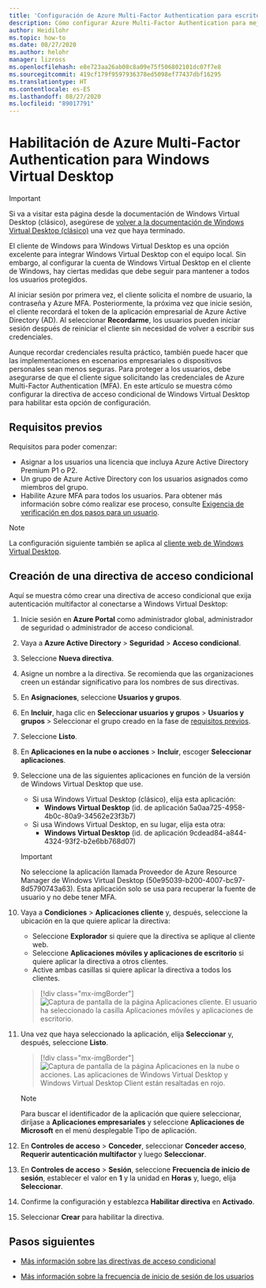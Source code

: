 ```yaml
---
title: 'Configuración de Azure Multi-Factor Authentication para escritorio virtual de Windows Virtual Desktop: Azure'
description: Cómo configurar Azure Multi-Factor Authentication para mejorar la seguridad de Windows Virtual Desktop.
author: Heidilohr
ms.topic: how-to
ms.date: 08/27/2020
ms.author: helohr
manager: lizross
ms.openlocfilehash: e8e723aa26ab08c8a09e75f506802101dc07f7e8
ms.sourcegitcommit: 419cf179f9597936378ed5098ef77437dbf16295
ms.translationtype: HT
ms.contentlocale: es-ES
ms.lasthandoff: 08/27/2020
ms.locfileid: "89017791"
---
```

# <a name="enable-azure-multi-factor-authentication-for-windows-virtual-desktop"></a>Habilitación de Azure Multi-Factor Authentication para Windows Virtual Desktop

>[!IMPORTANT]
> Si va a visitar esta página desde la documentación de Windows Virtual Desktop (clásico), asegúrese de [volver a la documentación de Windows Virtual Desktop (clásico)](./virtual-desktop-fall-2019/tenant-setup-azure-active-directory.md) una vez que haya terminado.

El cliente de Windows para Windows Virtual Desktop es una opción excelente para integrar Windows Virtual Desktop con el equipo local. Sin embargo, al configurar la cuenta de Windows Virtual Desktop en el cliente de Windows, hay ciertas medidas que debe seguir para mantener a todos los usuarios protegidos.

Al iniciar sesión por primera vez, el cliente solicita el nombre de usuario, la contraseña y Azure MFA. Posteriormente, la próxima vez que inicie sesión, el cliente recordará el token de la aplicación empresarial de Azure Active Directory (AD). Al seleccionar **Recordarme**, los usuarios pueden iniciar sesión después de reiniciar el cliente sin necesidad de volver a escribir sus credenciales.

Aunque recordar credenciales resulta práctico, también puede hacer que las implementaciones en escenarios empresariales o dispositivos personales sean menos seguras. Para proteger a los usuarios, debe asegurarse de que el cliente sigue solicitando las credenciales de Azure Multi-Factor Authentication (MFA). En este artículo se muestra cómo configurar la directiva de acceso condicional de Windows Virtual Desktop para habilitar esta opción de configuración.

## <a name="prerequisites"></a>Requisitos previos

Requisitos para poder comenzar:

- Asignar a los usuarios una licencia que incluya Azure Active Directory Premium P1 o P2.
- Un grupo de Azure Active Directory con los usuarios asignados como miembros del grupo.
- Habilite Azure MFA para todos los usuarios. Para obtener más información sobre cómo realizar ese proceso, consulte [Exigencia de verificación en dos pasos para un usuario](../active-directory/authentication/howto-mfa-userstates.md#view-the-status-for-a-user).

> [!NOTE]
> La configuración siguiente también se aplica al [cliente web de Windows Virtual Desktop](https://rdweb.wvd.microsoft.com/webclient/index.html).

## <a name="create-a-conditional-access-policy"></a>Creación de una directiva de acceso condicional

Aquí se muestra cómo crear una directiva de acceso condicional que exija autenticación multifactor al conectarse a Windows Virtual Desktop:

1. Inicie sesión en **Azure Portal** como administrador global, administrador de seguridad o administrador de acceso condicional.
2. Vaya a **Azure Active Directory** > **Seguridad** > **Acceso condicional**.
3. Seleccione **Nueva directiva**.
4. Asigne un nombre a la directiva. Se recomienda que las organizaciones creen un estándar significativo para los nombres de sus directivas.
5. En **Asignaciones**, seleccione **Usuarios y grupos**.
6. En **Incluir**, haga clic en **Seleccionar usuarios y grupos** > **Usuarios y grupos**  > Seleccionar el grupo creado en la fase de [requisitos previos](#prerequisites).
7. Seleccione **Listo**.
8. En **Aplicaciones en la nube o acciones** > **Incluir**, escoger **Seleccionar aplicaciones**.
9. Seleccione una de las siguientes aplicaciones en función de la versión de Windows Virtual Desktop que use.
   - Si usa Windows Virtual Desktop (clásico), elija esta aplicación:
       - **Windows Virtual Desktop** (id. de aplicación 5a0aa725-4958-4b0c-80a9-34562e23f3b7)
   - Si usa Windows Virtual Desktop, en su lugar, elija esta otra:
       -  **Windows Virtual Desktop** (id. de aplicación 9cdead84-a844-4324-93f2-b2e6bb768d07)

   >[!IMPORTANT]
   > No seleccione la aplicación llamada Proveedor de Azure Resource Manager de Windows Virtual Desktop (50e95039-b200-4007-bc97-8d5790743a63). Esta aplicación solo se usa para recuperar la fuente de usuario y no debe tener MFA.

10. Vaya a **Condiciones** > **Aplicaciones cliente** y, después, seleccione la ubicación en la que quiere aplicar la directiva:
    
    - Seleccione **Explorador** si quiere que la directiva se aplique al cliente web.
    - Seleccione **Aplicaciones móviles y aplicaciones de escritorio** si quiere aplicar la directiva a otros clientes.
    - Active ambas casillas si quiere aplicar la directiva a todos los clientes.
   
    > [!div class="mx-imgBorder"]
    > ![Captura de pantalla de la página Aplicaciones cliente. El usuario ha seleccionado la casilla Aplicaciones móviles y aplicaciones de escritorio.](media/select-apply.png)

11. Una vez que haya seleccionado la aplicación, elija **Seleccionar** y, después, seleccione **Listo**.

    > [!div class="mx-imgBorder"]
    > ![Captura de pantalla de la página Aplicaciones en la nube o acciones. Las aplicaciones de Windows Virtual Desktop y Windows Virtual Desktop Client están resaltadas en rojo.](media/cloud-apps-enterprise.png)

    >[!NOTE]
    >Para buscar el identificador de la aplicación que quiere seleccionar, diríjase a **Aplicaciones empresariales** y seleccione **Aplicaciones de Microsoft** en el menú desplegable Tipo de aplicación.

12. En **Controles de acceso** > **Conceder**, seleccionar **Conceder acceso**, **Requerir autenticación multifactor** y luego **Seleccionar**.
13. En **Controles de acceso** > **Sesión**, seleccione **Frecuencia de inicio de sesión**, establecer el valor en **1** y la unidad en **Horas** y, luego, elija **Seleccionar**.
14. Confirme la configuración y establezca **Habilitar directiva** en **Activado**.
15. Seleccionar **Crear** para habilitar la directiva.

## <a name="next-steps"></a>Pasos siguientes

- [Más información sobre las directivas de acceso condicional](../active-directory/conditional-access/concept-conditional-access-policies.md)

- [Más información sobre la frecuencia de inicio de sesión de los usuarios](../active-directory/conditional-access/howto-conditional-access-session-lifetime.md#user-sign-in-frequency)
